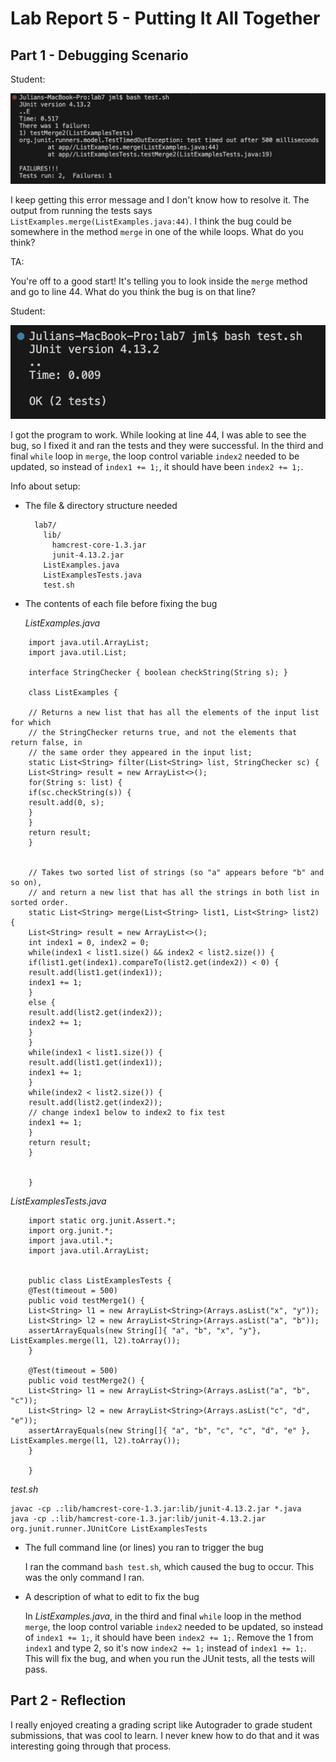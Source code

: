 # Lab Report 5 - Putting It All Together 

## Part 1 - Debugging Scenario

Student:

![bug symptom](bug%20symptom.png)

I keep getting this error message and I don't know how to resolve it. 
The output from running the tests says `ListExamples.merge(ListExamples.java:44)`.
I think the bug could be somewhere in the method `merge` in one 
of the while loops. What do you think? 

TA: 

You're off to a good start! It's telling you to look inside the `merge` method 
and go to line 44. What do you think the bug is on that line?  


Student:

![bug fixed - tests pass](bug%20fixed%20-%20tests%20pass.png)

I got the program to work. While looking at line 44, I was able to see the bug,
so I fixed it and ran the tests and they were successful. In the third and final 
`while` loop in `merge`, the loop control variable `index2` needed to be updated, 
so instead of `index1 += 1;`, it should have been `index2 += 1;`. 

Info about setup: 

- The file & directory structure needed

  ```
    lab7/
      lib/
        hamcrest-core-1.3.jar
        junit-4.13.2.jar
      ListExamples.java
      ListExamplesTests.java
      test.sh
  ```

- The contents of each file before fixing the bug

  *ListExamples.java*

```
    import java.util.ArrayList;
    import java.util.List;

    interface StringChecker { boolean checkString(String s); }

    class ListExamples {

    // Returns a new list that has all the elements of the input list for which
    // the StringChecker returns true, and not the elements that return false, in
    // the same order they appeared in the input list;
    static List<String> filter(List<String> list, StringChecker sc) {
    List<String> result = new ArrayList<>();
    for(String s: list) {
    if(sc.checkString(s)) {
    result.add(0, s);
    }
    }
    return result;
    }
  
  
    // Takes two sorted list of strings (so "a" appears before "b" and so on),
    // and return a new list that has all the strings in both list in sorted order.
    static List<String> merge(List<String> list1, List<String> list2) {
    List<String> result = new ArrayList<>();
    int index1 = 0, index2 = 0;
    while(index1 < list1.size() && index2 < list2.size()) {
    if(list1.get(index1).compareTo(list2.get(index2)) < 0) {
    result.add(list1.get(index1));
    index1 += 1;
    }
    else {
    result.add(list2.get(index2));
    index2 += 1;
    }
    }
    while(index1 < list1.size()) {
    result.add(list1.get(index1));
    index1 += 1;
    }
    while(index2 < list2.size()) {
    result.add(list2.get(index2));
    // change index1 below to index2 to fix test
    index1 += 1;
    }
    return result;
    }
  
    
    }
```


  *ListExamplesTests.java*

```
    import static org.junit.Assert.*;
    import org.junit.*;
    import java.util.*;
    import java.util.ArrayList;
      
      
    public class ListExamplesTests {
    @Test(timeout = 500)
    public void testMerge1() {
    List<String> l1 = new ArrayList<String>(Arrays.asList("x", "y"));
    List<String> l2 = new ArrayList<String>(Arrays.asList("a", "b"));
    assertArrayEquals(new String[]{ "a", "b", "x", "y"}, ListExamples.merge(l1, l2).toArray());
    }
      	
    @Test(timeout = 500)
    public void testMerge2() {
    List<String> l1 = new ArrayList<String>(Arrays.asList("a", "b", "c"));
    List<String> l2 = new ArrayList<String>(Arrays.asList("c", "d", "e"));
    assertArrayEquals(new String[]{ "a", "b", "c", "c", "d", "e" }, ListExamples.merge(l1, l2).toArray());
    }
      
    }
```


  *test.sh*

    javac -cp .:lib/hamcrest-core-1.3.jar:lib/junit-4.13.2.jar *.java
    java -cp .:lib/hamcrest-core-1.3.jar:lib/junit-4.13.2.jar org.junit.runner.JUnitCore ListExamplesTests
 

- The full command line (or lines) you ran to trigger the bug

  I ran the command `bash test.sh`, which caused the bug to occur.
  This was the only command I ran. 

- A description of what to edit to fix the bug

  In *ListExamples.java*, in the third and final `while` loop in the method `merge`,
  the loop control variable `index2` needed to be updated, so instead of `index1 += 1;`,
  it should have been `index2 += 1;`. Remove the 1 from `index1` and type 2, so it's now
  `index2 += 1;` instead of `index1 += 1;`. This will fix the bug, and when you run the
  JUnit tests, all the tests will pass. 


## Part 2 - Reflection

I really enjoyed creating a grading script like Autograder to grade student submissions, 
that was cool to learn. I never knew how to do that and it was interesting
going through that process. 


